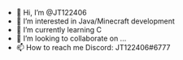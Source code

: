 - 👋 Hi, I’m @JT122406
- 👀 I’m interested in Java/Minecraft development 
- 🌱 I’m currently learning C
- 💞️ I’m looking to collaborate on ...
- 📫 How to reach me Discord: JT122406#6777

<!---
JT122406/JT122406 is a ✨ special ✨ repository because its `README.md` (this file) appears on your GitHub profile.
You can click the Preview link to take a look at your changes.
--->
